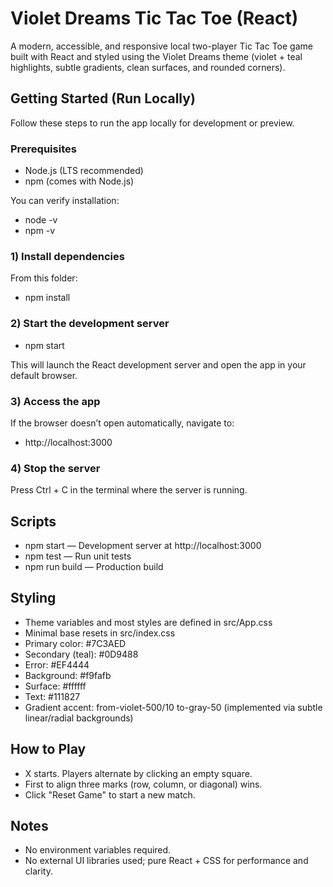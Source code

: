 # Violet Dreams Tic Tac Toe (React)

A modern, accessible, and responsive local two-player Tic Tac Toe game built with React and styled using the Violet Dreams theme (violet + teal highlights, subtle gradients, clean surfaces, and rounded corners).

## Getting Started (Run Locally)

Follow these steps to run the app locally for development or preview.

### Prerequisites
- Node.js (LTS recommended)
- npm (comes with Node.js)

You can verify installation:
- node -v
- npm -v

### 1) Install dependencies
From this folder:
- npm install

### 2) Start the development server
- npm start

This will launch the React development server and open the app in your default browser.

### 3) Access the app
If the browser doesn’t open automatically, navigate to:
- http://localhost:3000

### 4) Stop the server
Press Ctrl + C in the terminal where the server is running.

## Scripts
- npm start — Development server at http://localhost:3000
- npm test — Run unit tests
- npm run build — Production build

## Styling
- Theme variables and most styles are defined in src/App.css
- Minimal base resets in src/index.css
- Primary color: #7C3AED
- Secondary (teal): #0D9488
- Error: #EF4444
- Background: #f9fafb
- Surface: #ffffff
- Text: #111827
- Gradient accent: from-violet-500/10 to-gray-50 (implemented via subtle linear/radial backgrounds)

## How to Play
- X starts. Players alternate by clicking an empty square.
- First to align three marks (row, column, or diagonal) wins.
- Click "Reset Game" to start a new match.

## Notes
- No environment variables required.
- No external UI libraries used; pure React + CSS for performance and clarity.

